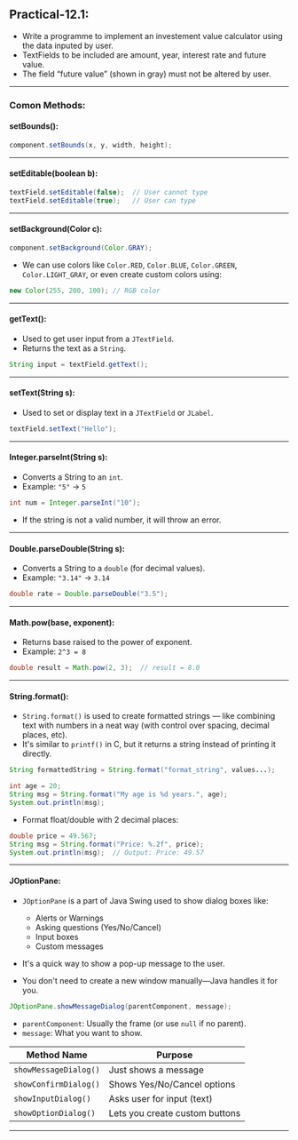## Practical-12.1:

- Write a programme to implement an investement value calculator using the data inputed by user.
- TextFields to be included are amount, year, interest rate and future value.
- The field “future value” (shown in gray) must not be altered by user.

---

### **Comon Methods:**

#### **setBounds():**

```java
component.setBounds(x, y, width, height);
```

---

#### **setEditable(boolean b):**

```java
textField.setEditable(false);  // User cannot type
textField.setEditable(true);   // User can type
```

---

#### **setBackground(Color c):**

```java
component.setBackground(Color.GRAY);
```

- We can use colors like `Color.RED`, `Color.BLUE`, `Color.GREEN`, `Color.LIGHT_GRAY`, or even create custom colors using:  

```java
new Color(255, 200, 100); // RGB color
```

---

#### **getText():**

- Used to get user input from a `JTextField`.
- Returns the text as a `String`.
  
```java
String input = textField.getText();
```

---

#### **setText(String s):**

- Used to set or display text in a `JTextField` or `JLabel`.

```java
textField.setText("Hello");
```

---

#### **Integer.parseInt(String s):**

- Converts a String to an `int`.
- Example: `"5"` → `5`

```java
int num = Integer.parseInt("10");
```

- If the string is not a valid number, it will throw an error.

---

#### **Double.parseDouble(String s):**
- Converts a String to a `double` (for decimal values).
- Example: `"3.14"` → `3.14`

```java
double rate = Double.parseDouble("3.5");
```

---

#### **Math.pow(base, exponent):**

- Returns base raised to the power of exponent.
- Example: `2^3 = 8`

```java
double result = Math.pow(2, 3);  // result = 8.0
```

---

#### **String.format():**

- `String.format()` is used to create formatted strings — like combining text with numbers in a neat way (with control over spacing, decimal places, etc).
- It's similar to `printf()` in C, but it returns a string instead of printing it directly.

```java
String formattedString = String.format("format_string", values...);
```

```java
int age = 20;
String msg = String.format("My age is %d years.", age);
System.out.println(msg);
```

- Format float/double with 2 decimal places:
```java
double price = 49.567;
String msg = String.format("Price: %.2f", price);
System.out.println(msg);  // Output: Price: 49.57
```

---

#### **JOptionPane:**

- `JOptionPane` is a part of Java Swing used to show dialog boxes like:
    - Alerts or Warnings
    - Asking questions (Yes/No/Cancel)
    - Input boxes
    - Custom messages

- It's a quick way to show a pop-up message to the user.
- You don't need to create a new window manually—Java handles it for you.

```java
JOptionPane.showMessageDialog(parentComponent, message);
```

- `parentComponent`: Usually the frame (or use `null` if no parent).
- `message`: What you want to show.

| Method Name               | Purpose                          |
|--------------------------|----------------------------------|
| `showMessageDialog()`    | Just shows a message             |
| `showConfirmDialog()`    | Shows Yes/No/Cancel options      |
| `showInputDialog()`      | Asks user for input (text)       |
| `showOptionDialog()`     | Lets you create custom buttons   |

---
